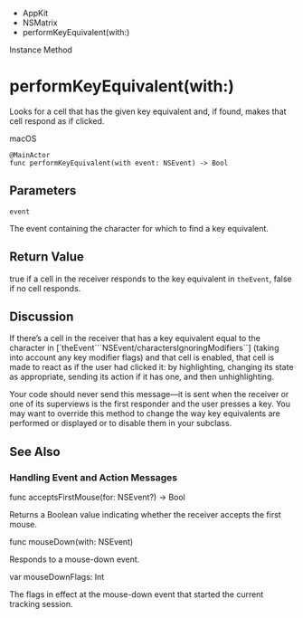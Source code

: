 

- AppKit
- NSMatrix
-  performKeyEquivalent(with:) 

Instance Method

# performKeyEquivalent(with:)

Looks for a cell that has the given key equivalent and, if found, makes that cell respond as if clicked.

macOS

``` source
@MainActor
func performKeyEquivalent(with event: NSEvent) -> Bool
```

## Parameters 

`event`  

The event containing the character for which to find a key equivalent.

## Return Value

true if a cell in the receiver responds to the key equivalent in `theEvent`, false if no cell responds.

## Discussion

If there’s a cell in the receiver that has a key equivalent equal to the character in \[\`theEvent\`\`\`NSEvent/charactersIgnoringModifiers\`\`\] (taking into account any key modifier flags) and that cell is enabled, that cell is made to react as if the user had clicked it: by highlighting, changing its state as appropriate, sending its action if it has one, and then unhighlighting.

Your code should never send this message—it is sent when the receiver or one of its superviews is the first responder and the user presses a key. You may want to override this method to change the way key equivalents are performed or displayed or to disable them in your subclass.

## See Also

### Handling Event and Action Messages

func acceptsFirstMouse(for: NSEvent?) -> Bool

Returns a Boolean value indicating whether the receiver accepts the first mouse.

func mouseDown(with: NSEvent)

Responds to a mouse-down event.

var mouseDownFlags: Int

The flags in effect at the mouse-down event that started the current tracking session.

